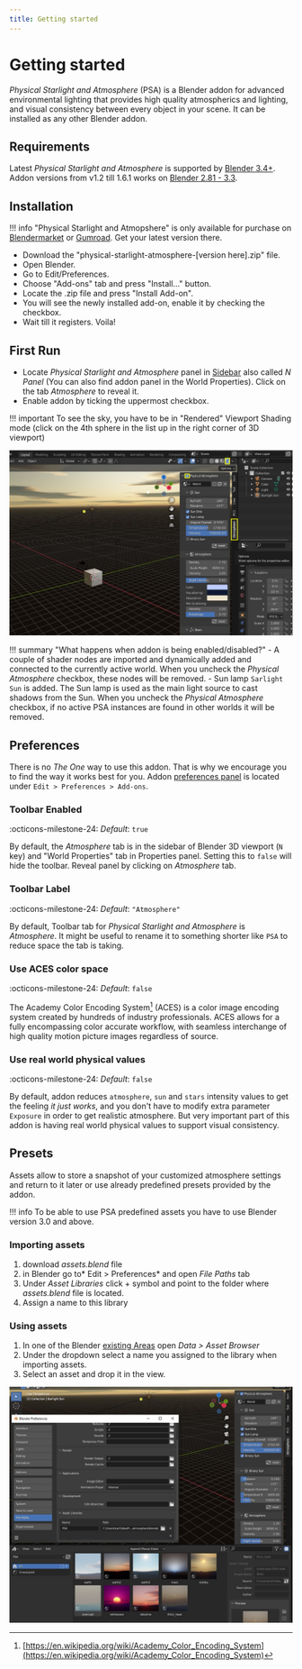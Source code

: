 ```yaml
---
title: Getting started
---
```


# Getting started

_Physical Starlight and Atmosphere_ (PSA)  is a Blender addon for advanced environmental lighting that provides high quality atmospherics
and lighting, and visual consistency between every object in your scene. It can be installed as any other Blender addon.
## Requirements

Latest _Physical Starlight and Atmosphere_ is supported by [Blender 3.4+](https://www.blender.org/).
Addon versions from v1.2 till 1.6.1 works on [Blender 2.81 - 3.3](https://www.blender.org/).

## Installation

!!! info
    "Physical Starlight and Atmopshere" is only available for purchase on
    [Blendermarket](https://blendermarket.com/products/physical-starlight-and-atmosphere) or [Gumroad](https://gumroad.com/l/PSaA).
    Get your latest version there.

- Download the "physical-starlight-atmosphere-[version here].zip" file.
- Open Blender.
- Go to Edit/Preferences. 
- Choose "Add-ons" tab and press "Install..." button. 
- Locate the .zip file and press "Install Add-on".
- You will see the newly installed add-on, enable it by checking the checkbox. 
- Wait till it registers. Voila!

## First Run
- Locate _Physical Starlight and Atmosphere_ panel in [Sidebar](https://docs.blender.org/manual/en/latest/interface/window_system/regions.html#sidebar)
also called _N Panel_ (You can also find addon panel in the World Properties). Click on the tab _Atmosphere_ to reveal it.
- Enable addon by ticking the uppermost checkbox.

 
!!! important
    To see the sky, you have to be in "Rendered" Viewport Shading mode (click on the 4th sphere in the list up in the right corner of 3D viewport)

[![First Run](img/first-run.jpg)](img/first-run.jpg)

!!! summary "What happens when addon is being enabled/disabled?"
    - A couple of shader nodes are imported and dynamically added and connected to the currently active world. When you uncheck the _Physical Atmosphere_ checkbox, these nodes will be removed.
    - Sun lamp `Sarlight Sun` is added. The Sun lamp is used as the main light source to cast shadows from the Sun. When you uncheck the _Physical Atmosphere_ checkbox, if no active PSA instances are found in other worlds it will be removed.


## Preferences
There is no _The One_ way to use this addon. That is why we encourage you to find the way
it works best for you. Addon [preferences panel](img/UI/UI_preferences.png) is located under
`Edit > Preferences > Add-ons`.

### Toolbar Enabled
:octicons-milestone-24: _Default_: `true`

By default, the _Atmosphere_ tab is in the sidebar of Blender 3D viewport (`N` key) and "World Properties" tab in
Properties panel. Setting this to `false` will hide the toolbar. Reveal panel by clicking on _Atmosphere_ tab. 

### Toolbar Label
:octicons-milestone-24: _Default_: `"Atmosphere"`

By default, Toolbar tab for _Physical Starlight and Atmosphere_ is _Atmosphere_. It might be useful to rename it
to something shorter like `PSA` to reduce space the tab is taking. 

### Use ACES color space
:octicons-milestone-24: _Default_: `false`

The Academy Color Encoding System[^1] (ACES) is a color image encoding system created by hundreds of industry professionals. ACES allows for a fully encompassing color accurate workflow, with seamless interchange of high quality motion picture images regardless of source.


### Use real world physical values
:octicons-milestone-24: _Default_: `false`

By default, addon reduces `atmosphere`, `sun` and `stars` intensity values to get the feeling _it just works_, and you 
don't have to modify extra parameter `Exposure` in order to get realistic atmosphere. But very important part of this 
addon is having real world physical values to support visual consistency.

<!-- ### Experimental Features
:octicons-milestone-24: _Default_: `false`

Enables features that may not be fully functional and tested for all cases. Current list of experimental features:

* [Binary Sun](/psa/binary-sun/) -->

[^1]: [https://en.wikipedia.org/wiki/Academy_Color_Encoding_System](https://en.wikipedia.org/wiki/Academy_Color_Encoding_System)


## Presets

Assets allow to store a snapshot of your customized atmosphere settings and return to it later
or use already predefined presets provided by the addon.

!!! info
     To be able to use PSA predefined assets you have to use Blender version 3.0 and above. 

### Importing assets
1. download *assets.blend* file
2. in Blender go to* Edit > Preferences* and open *File Paths* tab
3. Under *Asset Libraries* click + symbol and point to the folder where *assets.blend* file is located.
4. Assign a name to this library

### Using assets
1. In one of the Blender [existing Areas]((https://docs.blender.org/manual/en/3.0/interface/window_system/areas.html#areas))  open *Data > Asset Browser*
2. Under the dropdown select a name you assigned to the library when importing assets.
3. Select an asset and drop it in the view.

[![Asset Browser](img/UI/asset-browser.jpg)](img/UI/asset-browser.jpg)

